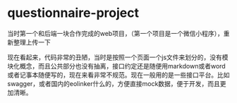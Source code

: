 # questionnaire-project

当时第一个和后端一块合作完成的web项目，（第一个项目是一个微信小程序），重新整理上传一下

现在看起来，代码非常的丑陋，当时是按照一个页面一个js文件来划分的，没有模块化概念，而且公共部分也没有抽离，接口约定还是随便用markdown或者word或者记事本随便写的，现在来看非常不规范。现在一般用的是一些接口平台。比如swagger，或者国内的eolinker什么的，方便直接mock数据，便于开发，而且更加清晰。